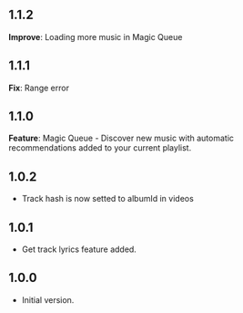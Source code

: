 ## 1.1.2

**Improve**: Loading more music in Magic Queue

## 1.1.1

**Fix**: Range error

## 1.1.0

**Feature**: Magic Queue - Discover new music with automatic recommendations added to your current playlist.

## 1.0.2

- Track hash is now setted to albumId in videos

## 1.0.1

- Get track lyrics feature added.

## 1.0.0

- Initial version.
